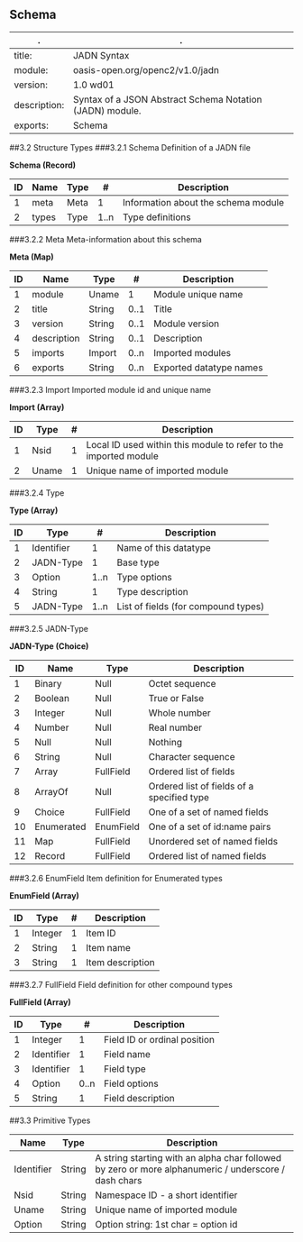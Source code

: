 <!-- Generated from schema\jadn.jadn, Thu May 24 16:29:05 2018-->
## Schema
 . | . 
---|---
title: |JADN Syntax
module: |oasis-open.org/openc2/v1.0/jadn
version: |1.0 wd01
description: |Syntax of a JSON Abstract Schema Notation (JADN) module.
exports: |Schema
##3.2 Structure Types
###3.2.1 Schema
Definition of a JADN file

**Schema (Record)**

ID|Name|Type|#|Description
---|---|---|---|---
1|meta|Meta|1|Information about the schema module
2|types|Type|1..n|Type definitions
###3.2.2 Meta
Meta-information about this schema

**Meta (Map)**

ID|Name|Type|#|Description
---|---|---|---|---
1|module|Uname|1|Module unique name
2|title|String|0..1|Title
3|version|String|0..1|Module version
4|description|String|0..1|Description
5|imports|Import|0..n|Imported modules
6|exports|String|0..n|Exported datatype names
###3.2.3 Import
Imported module id and unique name

**Import (Array)**

ID|Type|#|Description
---|---|---|---
1|Nsid|1|Local ID used within this module to refer to the imported module
2|Uname|1|Unique name of imported module
###3.2.4 Type


**Type (Array)**

ID|Type|#|Description
---|---|---|---
1|Identifier|1|Name of this datatype
2|JADN-Type|1|Base type
3|Option|1..n|Type options
4|String|1|Type description
5|JADN-Type|1..n|List of fields (for compound types)
###3.2.5 JADN-Type


**JADN-Type (Choice)**

ID|Name|Type|Description
---|---|---|---
1|Binary|Null|Octet sequence
2|Boolean|Null|True or False
3|Integer|Null|Whole number
4|Number|Null|Real number
5|Null|Null|Nothing
6|String|Null|Character sequence
7|Array|FullField|Ordered list of fields
8|ArrayOf|Null|Ordered list of fields of a specified type
9|Choice|FullField|One of a set of named fields
10|Enumerated|EnumField|One of a set of id:name pairs
11|Map|FullField|Unordered set of named fields
12|Record|FullField|Ordered list of named fields
###3.2.6 EnumField
Item definition for Enumerated types

**EnumField (Array)**

ID|Type|#|Description
---|---|---|---
1|Integer|1|Item ID
2|String|1|Item name
3|String|1|Item description
###3.2.7 FullField
Field definition for other compound types

**FullField (Array)**

ID|Type|#|Description
---|---|---|---
1|Integer|1|Field ID or ordinal position
2|Identifier|1|Field name
3|Identifier|1|Field type
4|Option|0..n|Field options
5|String|1|Field description
##3.3 Primitive Types


Name|Type|Description
---|---|---
Identifier|String|A string starting with an alpha char followed by zero or more alphanumeric / underscore / dash chars
Nsid|String|Namespace ID - a short identifier
Uname|String|Unique name of imported module
Option|String|Option string: 1st char = option id
